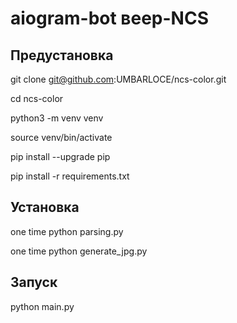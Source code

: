 # aiogram-bot веер-NCS

## Предустановка

git clone git@github.com:UMBARLOCE/ncs-color.git

cd ncs-color

python3 -m venv venv

source venv/bin/activate

pip install --upgrade pip

pip install -r requirements.txt


## Установка

one time
python parsing.py

one time
python generate_jpg.py

## Запуск

python main.py

